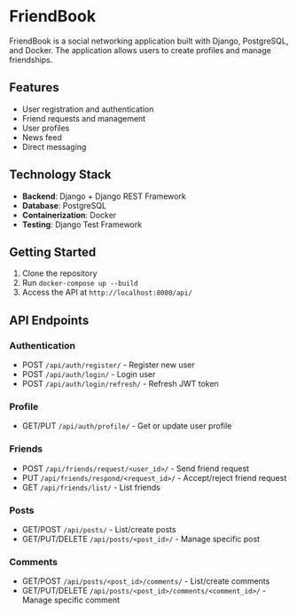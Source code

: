 # FriendBook

FriendBook is a social networking application built with Django, PostgreSQL, and Docker. The application allows users to create profiles and manage friendships.

## Features

- User registration and authentication
- Friend requests and management
- User profiles
- News feed
- Direct messaging

## Technology Stack

- **Backend**: Django + Django REST Framework
- **Database**: PostgreSQL
- **Containerization**: Docker
- **Testing**: Django Test Framework

## Getting Started

1. Clone the repository
2. Run `docker-compose up --build`
3. Access the API at `http://localhost:8000/api/`

## API Endpoints

### Authentication

- POST `/api/auth/register/` - Register new user
- POST `/api/auth/login/` - Login user
- POST `/api/auth/login/refresh/` - Refresh JWT token

### Profile

- GET/PUT `/api/auth/profile/` - Get or update user profile

### Friends

- POST `/api/friends/request/<user_id>/` - Send friend request
- PUT `/api/friends/respond/<request_id>/` - Accept/reject friend request
- GET `/api/friends/list/` - List friends

### Posts

- GET/POST `/api/posts/` - List/create posts
- GET/PUT/DELETE `/api/posts/<post_id>/` - Manage specific post

### Comments

- GET/POST `/api/posts/<post_id>/comments/` - List/create comments
- GET/PUT/DELETE `/api/posts/<post_id>/comments/<comment_id>/` - Manage specific comment

